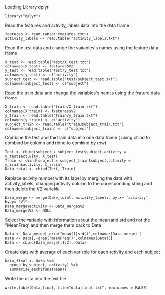 Loading Library dplyr
```{r}
library("dplyr")
```

Read the features and activity_labels data into the data frame
```{r}
features <- read.table("features.txt")
activity_labels <- read.table("activity_labels.txt")
```

Read the test data and change the variables's names using the feature data frame
```{r}
X_test <- read.table("test/X_test.txt")
colnames(X_test) <- features$V2
y_test <- read.table("test/y_test.txt")
colnames(y_test) <- c("activity")
subject_test <- read.table("test/subject_test.txt")
colnames(subject_test) <- c("subject")
```

Read the train data and change the variables's names using the feature data frame
```{r}
X_train <- read.table("train/X_train.txt")
colnames(X_train) <- features$V2
y_train <- read.table("train/y_train.txt")
colnames(y_train) <- c("activity")
subject_train <- read.table("train/subject_train.txt")
colnames(subject_train) <- c("subject")
```

Combine the test and the train data into one data frame
( using cbind to combind by column and rbind to combind by row)
```{r}
Test <- cbind(subject = subject_test$subject,activity = y_test$activity, X_test)
Train <- cbind(subject = subject_train$subject,activity = y_train$activity, X_train)
Data_total <- rbind(Test, Train)
```

Replace activity number with its label by merging the data with activity_labels, changing activity
column to the corresponding string and then delete the V2 variable
```{r}
Data_merge <- merge(Data_total, activity_labels, by.x= "activity", by.y= "V1")
Data_merge$activity <- Data_merge$V2
Data_merge$V2 <- NULL
```

Select the variable with information about the mean and std and not the "MeanFreq" 
and then merge them back to Data
```{r}
Data <- Data_merge[,grep("mean()|std()",colnames(Data_merge))]
Data <- Data[,-grep("meanFreq()",colnames(Data))]
Data <- cbind(Data_merge[,1:2], Data)
```

Create data with average of each variable for each activity and each subject
```{r}
Data_final <- Data %>%
  group_by(subject, activity) %>%
  summarise_each(funs(mean))
```

Write the data into the text file
```{r}
write.table(Data_final, file="data_final.txt", row.names = FALSE)
```
